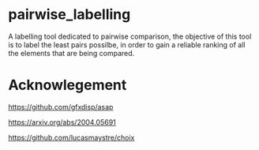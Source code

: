 # pairwise_labelling
A labelling tool dedicated to pairwise comparison, the objective of this tool is to label the least pairs possilbe, in order to gain a reliable ranking
of all the elements that are being compared.

# Acknowlegement 
https://github.com/gfxdisp/asap

https://arxiv.org/abs/2004.05691

https://github.com/lucasmaystre/choix
